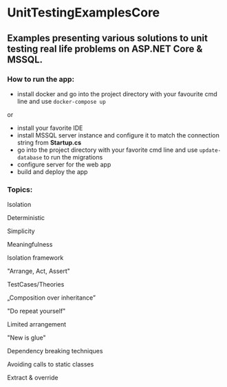 # UnitTestingExamplesCore
## Examples presenting various solutions to unit testing real life problems on ASP.NET Core & MSSQL.
### How to run the app:
- install docker and go into the project directory with your favourite cmd line and use `docker-compose up`

or

- install your favorite IDE
- install MSSQL server instance and configure it to match the connection string from **Startup.cs**
- go into the project directory with your favorite cmd line and use `update-database` to run the migrations
- configure server for the web app
- build and deploy the app

### Topics:

Isolation

Deterministic

Simplicity

Meaningfulness

Isolation framework

"Arrange, Act, Assert"

TestCases/Theories

„Composition over inheritance” 

"Do repeat yourself"

Limited arrangement

"New is glue"

Dependency breaking techniques

Avoiding calls to static classes

Extract & override

